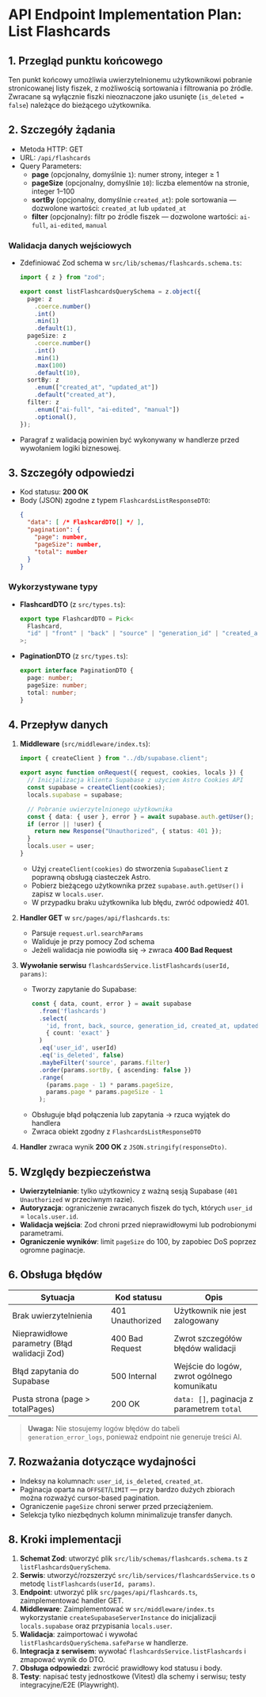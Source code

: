 # API Endpoint Implementation Plan: List Flashcards

## 1. Przegląd punktu końcowego
Ten punkt końcowy umożliwia uwierzytelnionemu użytkownikowi pobranie stronicowanej listy fiszek, z możliwością sortowania i filtrowania po źródle. Zwracane są wyłącznie fiszki nieoznaczone jako usunięte (`is_deleted = false`) należące do bieżącego użytkownika.

## 2. Szczegóły żądania
- Metoda HTTP: GET  
- URL: `/api/flashcards`  
- Query Parameters:
  - **page** (opcjonalny, domyślnie `1`): numer strony, integer ≥ 1  
  - **pageSize** (opcjonalny, domyślnie `10`): liczba elementów na stronie, integer 1–100  
  - **sortBy** (opcjonalny, domyślnie `created_at`): pole sortowania — dozwolone wartości: `created_at` lub `updated_at`  
  - **filter** (opcjonalny): filtr po źródle fiszek — dozwolone wartości: `ai-full`, `ai-edited`, `manual`  

### Walidacja danych wejściowych
- Zdefiniować Zod schema w `src/lib/schemas/flashcards.schema.ts`:
  ```ts
  import { z } from "zod";

  export const listFlashcardsQuerySchema = z.object({
    page: z
      .coerce.number()
      .int()
      .min(1)
      .default(1),
    pageSize: z
      .coerce.number()
      .int()
      .min(1)
      .max(100)
      .default(10),
    sortBy: z
      .enum(["created_at", "updated_at"])
      .default("created_at"),
    filter: z
      .enum(["ai-full", "ai-edited", "manual"])
      .optional(),
  });
  ```
- Paragraf z walidacją powinien być wykonywany w handlerze przed wywołaniem logiki biznesowej.

## 3. Szczegóły odpowiedzi
- Kod statusu: **200 OK**  
- Body (JSON) zgodne z typem `FlashcardsListResponseDTO`:
  ```json
  {
    "data": [ /* FlashcardDTO[] */ ],
    "pagination": {
      "page": number,
      "pageSize": number,
      "total": number
    }
  }
  ```

### Wykorzystywane typy
- **FlashcardDTO** (z `src/types.ts`):
  ```ts
  export type FlashcardDTO = Pick<
    Flashcard,
    "id" | "front" | "back" | "source" | "generation_id" | "created_at" | "updated_at"
  >;
  ```
- **PaginationDTO** (z `src/types.ts`):
  ```ts
  export interface PaginationDTO {
    page: number;
    pageSize: number;
    total: number;
  }
  ```

## 4. Przepływ danych
1. **Middleware** (`src/middleware/index.ts`):
   ```ts
   import { createClient } from "../db/supabase.client";

   export async function onRequest({ request, cookies, locals }) {
     // Inicjalizacja klienta Supabase z użyciem Astro Cookies API
     const supabase = createClient(cookies);
     locals.supabase = supabase;

     // Pobranie uwierzytelnionego użytkownika
     const { data: { user }, error } = await supabase.auth.getUser();
     if (error || !user) {
       return new Response("Unauthorized", { status: 401 });
     }
     locals.user = user;
   }
   ```
   - Użyj `createClient(cookies)` do stworzenia `SupabaseClient` z poprawną obsługą ciasteczek Astro.
   - Pobierz bieżącego użytkownika przez `supabase.auth.getUser()` i zapisz w `locals.user`.
   - W przypadku braku użytkownika lub błędu, zwróć odpowiedź 401.

2. **Handler GET** w `src/pages/api/flashcards.ts`:
   - Parsuje `request.url.searchParams`
   - Waliduje je przy pomocy Zod schema
   - Jeżeli walidacja nie powiodła się → zwraca **400 Bad Request**
3. **Wywołanie serwisu** `flashcardsService.listFlashcards(userId, params)`:
   - Tworzy zapytanie do Supabase:
     ```ts
     const { data, count, error } = await supabase
       .from('flashcards')
       .select(
         'id, front, back, source, generation_id, created_at, updated_at',
         { count: 'exact' }
       )
       .eq('user_id', userId)
       .eq('is_deleted', false)
       .maybeFilter('source', params.filter)
       .order(params.sortBy, { ascending: false })
       .range(
         (params.page - 1) * params.pageSize,
         params.page * params.pageSize - 1
       );
     ```
   - Obsługuje błąd połączenia lub zapytania → rzuca wyjątek do handlera
   - Zwraca obiekt zgodny z `FlashcardsListResponseDTO`
4. **Handler** zwraca wynik **200 OK** z `JSON.stringify(responseDto)`.

## 5. Względy bezpieczeństwa
- **Uwierzytelnianie**: tylko użytkownicy z ważną sesją Supabase (`401 Unauthorized` w przeciwnym razie).
- **Autoryzacja**: ograniczenie zwracanych fiszek do tych, których `user_id` = `locals.user.id`.
- **Walidacja wejścia**: Zod chroni przed nieprawidłowymi lub podrobionymi parametrami.
- **Ograniczenie wyników**: limit `pageSize` do 100, by zapobiec DoS poprzez ogromne paginacje.

## 6. Obsługa błędów
| Sytuacja                                         | Kod statusu      | Opis                                         |
|--------------------------------------------------|------------------|----------------------------------------------|
| Brak uwierzytelnienia                            | 401 Unauthorized | Użytkownik nie jest zalogowany               |
| Nieprawidłowe parametry (Błąd walidacji Zod)     | 400 Bad Request  | Zwrot szczegółów błędów walidacji            |
| Błąd zapytania do Supabase                       | 500 Internal     | Wejście do logów, zwrot ogólnego komunikatu  |
| Pusta strona (page > totalPages)                 | 200 OK           | `data: []`, paginacja z parametrem `total`   |

> **Uwaga:** Nie stosujemy logów błędów do tabeli `generation_error_logs`, ponieważ endpoint nie generuje treści AI.

## 7. Rozważania dotyczące wydajności
- Indeksy na kolumnach: `user_id`, `is_deleted`, `created_at`.
- Paginacja oparta na `OFFSET`/`LIMIT` — przy bardzo dużych zbiorach można rozważyć cursor-based pagination.
- Ograniczenie `pageSize` chroni serwer przed przeciążeniem.
- Selekcja tylko niezbędnych kolumn minimalizuje transfer danych.

## 8. Kroki implementacji
1. **Schemat Zod**: utworzyć plik `src/lib/schemas/flashcards.schema.ts` z `listFlashcardsQuerySchema`.  
2. **Serwis**: utworzyć/rozszerzyć `src/lib/services/flashcardsService.ts` o metodę `listFlashcards(userId, params)`.  
3. **Endpoint**: utworzyć plik `src/pages/api/flashcards.ts`, zaimplementować handler GET.  
4. **Middleware**: Zaimplementować w `src/middleware/index.ts` wykorzystanie `createSupabaseServerInstance` do inicjalizacji `locals.supabase` oraz przypisania `locals.user`.  
5. **Walidacja**: zaimportować i wywołać `listFlashcardsQuerySchema.safeParse` w handlerze.  
6. **Integracja z serwisem**: wywołać `flashcardsService.listFlashcards` i zmapować wynik do DTO.  
7. **Obsługa odpowiedzi**: zwrócić prawidłowy kod statusu i body.  
8. **Testy**: napisać testy jednostkowe (Vitest) dla schemy i serwisu; testy integracyjne/E2E (Playwright).  